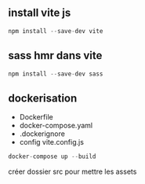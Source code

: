 ## install vite js

```javascript
npm install --save-dev vite
```


## sass hmr dans vite

```javascript
npm install --save-dev sass
```

## dockerisation

- Dockerfile
- docker-compose.yaml
- .dockerignore
- config vite.config.js


```javascript
docker-compose up --build
```

créer dossier src pour mettre les assets

